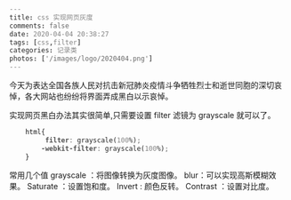 ```yaml
---
title: css 实现网页灰度 
comments: false
date: 2020-04-04 20:38:27
tags: [css,filter]
categories: 记录类
photos: ['/images/logo/2020404.png']
---
```

今天为表达全国各族人民对抗击新冠肺炎疫情斗争牺牲烈士和逝世同胞的深切哀悼，各大网站也纷纷将界面弄成黑白以示哀悼。

<!--more -->

实现网页黑白办法其实很简单,只需要设置 filter 滤镜为 grayscale 就可以了。

``` css
    html{
         filter: grayscale(100%); 
        -webkit-filter: grayscale(100%); 
    }
```
常用几个值
grayscale ：将图像转换为灰度图像。
blur：可以实现高斯模糊效果。
Saturate ：设置饱和度。
Invert : 颜色反转。
Contrast  ：设置对比度。

<style>
    html{
         filter: grayscale(100%); 
        -webkit-filter: grayscale(100%); 
        -moz-filter: grayscale(100%); 
        -ms-filter: grayscale(100%); 
        -o-filter: grayscale(100%); 
        -webkit-filter: grayscale(1);
    }
</style>